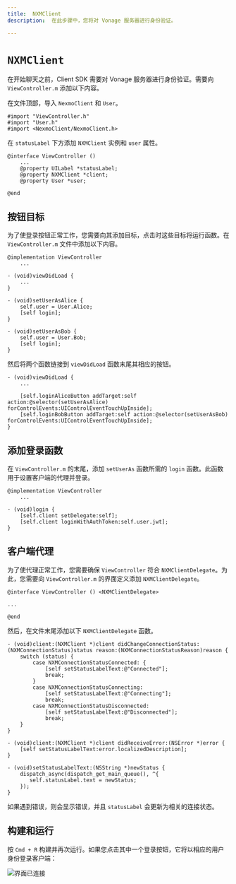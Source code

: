 ```yaml
---
title:  NXMClient
description:  在此步骤中，您将对 Vonage 服务器进行身份验证。

---
```


`NXMClient`
===========

在开始聊天之前，Client SDK 需要对 Vonage 服务器进行身份验证。需要向 `ViewController.m` 添加以下内容。

在文件顶部，导入 `NexmoClient` 和 `User`。

```objective_c
#import "ViewController.h"
#import "User.h"
#import <NexmoClient/NexmoClient.h>
```

在 `statusLabel` 下方添加 `NXMClient` 实例和 `user` 属性。

```objective_c
@interface ViewController ()
    ...
    @property UILabel *statusLabel;
    @property NXMClient *client;
    @property User *user;
    
@end
```

按钮目标
----

为了使登录按钮正常工作，您需要向其添加目标，点击时这些目标将运行函数。在 `ViewController.m` 文件中添加以下内容。

```objective_c
@implementation ViewController
    ...

- (void)viewDidLoad {
    ...
}

- (void)setUserAsAlice {
    self.user = User.Alice;
    [self login];
}

- (void)setUserAsBob {
    self.user = User.Bob;
    [self login];
}
```

然后将两个函数链接到 `viewDidLoad` 函数末尾其相应的按钮。

```objective_c
- (void)viewDidLoad {
    ...

    [self.loginAliceButton addTarget:self action:@selector(setUserAsAlice) forControlEvents:UIControlEventTouchUpInside];
    [self.loginBobButton addTarget:self action:@selector(setUserAsBob) forControlEvents:UIControlEventTouchUpInside];
}
```

添加登录函数
------

在 `ViewController.m` 的末尾，添加 `setUserAs` 函数所需的 `login` 函数。此函数用于设置客户端的代理并登录。

```objective_c
@implementation ViewController
    ...

- (void)login {
    [self.client setDelegate:self];
    [self.client loginWithAuthToken:self.user.jwt];
}
```

客户端代理
-----

为了使代理正常工作，您需要确保 `ViewController` 符合 `NXMClientDelegate`。为此，您需要向 `ViewController.m` 的界面定义添加 `NXMClientDelegate`。

```objective_c
@interface ViewController () <NXMClientDelegate>

...

@end
```

然后，在文件末尾添加以下 `NXMClientDelegate` 函数。

```objective_c
- (void)client:(NXMClient *)client didChangeConnectionStatus:(NXMConnectionStatus)status reason:(NXMConnectionStatusReason)reason {
    switch (status) {
        case NXMConnectionStatusConnected: {
            [self setStatusLabelText:@"Connected"];
            break;
        }
        case NXMConnectionStatusConnecting:
            [self setStatusLabelText:@"Connecting"];
            break;
        case NXMConnectionStatusDisconnected:
            [self setStatusLabelText:@"Disconnected"];
            break;
    }
}

- (void)client:(NXMClient *)client didReceiveError:(NSError *)error {
    [self setStatusLabelText:error.localizedDescription];
}

- (void)setStatusLabelText:(NSString *)newStatus {
    dispatch_async(dispatch_get_main_queue(), ^{
       self.statusLabel.text = newStatus;
    });
}
```

如果遇到错误，则会显示错误，并且 `statusLabel` 会更新为相关的连接状态。

构建和运行
-----

按 `Cmd + R` 构建并再次运行。如果您点击其中一个登录按钮，它将以相应的用户身份登录客户端：

![界面已连接](/images/client-sdk/ios-messaging/client.png)

